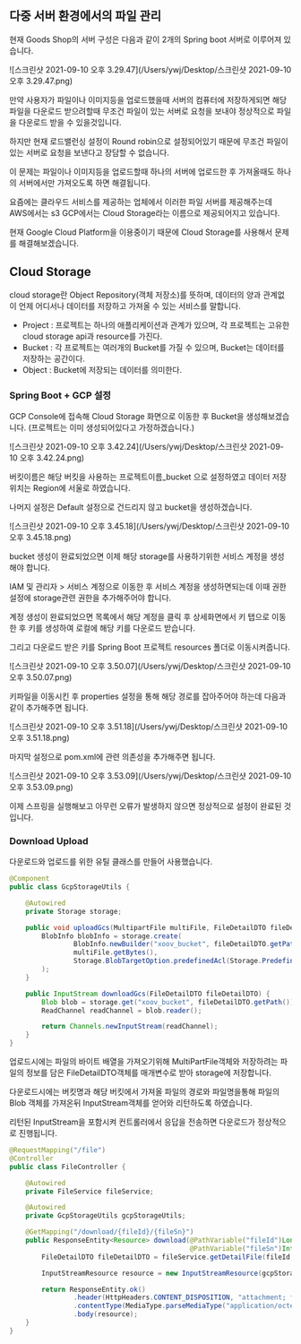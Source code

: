 ## 다중 서버 환경에서의 파일 관리

현재 Goods Shop의 서버 구성은 다음과 같이 2개의 Spring boot 서버로 이루어져 있습니다.

![스크린샷 2021-09-10 오후 3.29.47](/Users/ywj/Desktop/스크린샷 2021-09-10 오후 3.29.47.png)

만약 사용자가 파일이나 이미지등을 업로드했을때 서버의 컴퓨터에 저장하게되면 해당 파일을 다운로드 받으려할때 무조건 파일이 있는 서버로 요청을 보내야 정상적으로 파일을 다운로드 받을 수 있을것입니다.

하지만 현재 로드밸런싱 설정이 Round robin으로 설정되어있기 때문에 무조건 파일이 있는 서버로 요청을 보낸다고 장담할 수 없습니다.

이 문제는 파일이나 이미지등을 업로드할때 하나의 서버에 업로드한 후 가져올때도 하나의 서버에서만 가져오도록 하면 해결됩니다.

요즘에는 클라우드 서비스를 제공하는 업체에서 이러한 파일 서버를 제공해주는데 AWS에서는 s3 GCP에서는 Cloud Storage라는 이름으로 제공되어지고 있습니다.

현재 Google Cloud Platform을 이용중이기 때문에 Cloud Storage를 사용해서 문제를 해결해보겠습니다.



## Cloud Storage

cloud storage란 Object Repository(객체 저장소)를 뜻하며, 데이터의 양과 관계없이 언제 어디서나 데이터를 저장하고 가져올 수 있는 서비스를 말합니다.

- Project : 프로젝트는 하나의 애플리케이션과 관계가 있으며, 각 프로젝트는 고유한 cloud storage api과 resource를 가진다.
- Bucket : 각 프로젝트는 여러개의 Bucket를 가질 수 있으며, Bucket는 데이터를 저장하는 공간이다.
- Object : Bucket에 저장되는 데이터를 의미한다.



### Spring Boot + GCP 설정

GCP Console에 접속해 Cloud Storage 화면으로 이동한 후 Bucket을 생성해보겠습니다. (프로젝트는 이미 생성되어있다고 가정하겠습니다.)

![스크린샷 2021-09-10 오후 3.42.24](/Users/ywj/Desktop/스크린샷 2021-09-10 오후 3.42.24.png)

버킷이름은 해당 버킷을 사용하는 프로젝트이름_bucket 으로 설정하였고 데이터 저장위치는 Region에 서울로 하였습니다.

나머지 설정은 Default 설정으로 건드리지 않고 bucket을 생성하겠습니다.

![스크린샷 2021-09-10 오후 3.45.18](/Users/ywj/Desktop/스크린샷 2021-09-10 오후 3.45.18.png)



bucket 생성이 완료되었으면 이제 해당 storage를 사용하기위한 서비스 계정을 생성해야 합니다.

IAM 및 관리자 > 서비스 계정으로 이동한 후 서비스 계정을 생성하면되는데 이때 권한설정에 storage관련 권한을 추가해주어야 합니다.

계정 생성이 완료되었으면 목록에서 해당 계정을 클릭 후 상세화면에서 키 탭으로 이동한 후 키를 생성하여 로컬에 해당 키를 다운로드 받습니다.

그리고 다운로드 받은 키를 Spring Boot 프로젝트 resources 폴더로 이동시켜줍니다.

![스크린샷 2021-09-10 오후 3.50.07](/Users/ywj/Desktop/스크린샷 2021-09-10 오후 3.50.07.png)

키파일을 이동시킨 후 properties 설정을 통해 해당 경로를 잡아주어야 하는데 다음과 같이 추가해주면 됩니다.

![스크린샷 2021-09-10 오후 3.51.18](/Users/ywj/Desktop/스크린샷 2021-09-10 오후 3.51.18.png)

마지막 설정으로 pom.xml에 관련 의존성을 추가해주면 됩니다.

![스크린샷 2021-09-10 오후 3.53.09](/Users/ywj/Desktop/스크린샷 2021-09-10 오후 3.53.09.png)

이제 스프링을 실행해보고 아무런 오류가 발생하지 않으면 정상적으로 설정이 완료된 것 입니다.



### Download Upload

다운로드와 업로드를 위한 유틸 클래스를 만들어 사용했습니다.

```java
@Component
public class GcpStorageUtils {

    @Autowired
    private Storage storage;

    public void uploadGcs(MultipartFile multiFile, FileDetailDTO fileDetailDTO) throws IOException {
        BlobInfo blobInfo = storage.create(
                BlobInfo.newBuilder("xoov_bucket", fileDetailDTO.getPath()).build(),
                multiFile.getBytes(),
                Storage.BlobTargetOption.predefinedAcl(Storage.PredefinedAcl.PUBLIC_READ)
        );
    }

    public InputStream downloadGcs(FileDetailDTO fileDetailDTO) {
        Blob blob = storage.get("xoov_bucket", fileDetailDTO.getPath());
        ReadChannel readChannel = blob.reader();

        return Channels.newInputStream(readChannel);
    }
}
```

업로드시에는 파일의 바이트 배열을 가져오기위해 MultiPartFile객체와 저장하려는 파일의 정보를 담은 FileDetailDTO객체를 매개변수로 받아 storage에 저장합니다.



다운로드시에는 버킷명과 해당 버킷에서 가져올 파일의 경로와 파일명을통해 파일의 Blob 객체를 가져온뒤 InputStream객체를 얻어와 리턴하도록 하였습니다.

리턴된 InputStream을 포함시켜 컨트롤러에서 응답을 전송하면 다운로드가 정상적으로 진행됩니다.

```java
@RequestMapping("/file")
@Controller
public class FileController {

    @Autowired
    private FileService fileService;

    @Autowired
    private GcpStorageUtils gcpStorageUtils;

    @GetMapping("/download/{fileId}/{fileSn}")
    public ResponseEntity<Resource> download(@PathVariable("fileId")Long fileId,
                                             @PathVariable("fileSn")Integer fileSn) throws FileNotFoundException {
        FileDetailDTO fileDetailDTO = fileService.getDetailFile(fileId, fileSn);

        InputStreamResource resource = new InputStreamResource(gcpStorageUtils.downloadGcs(fileDetailDTO));

        return ResponseEntity.ok()
                .header(HttpHeaders.CONTENT_DISPOSITION, "attachment; filename=\"" + fileDetailDTO.getOriginalName() + "\"")
                .contentType(MediaType.parseMediaType("application/octet-stream"))
                .body(resource);
    }
}
```

